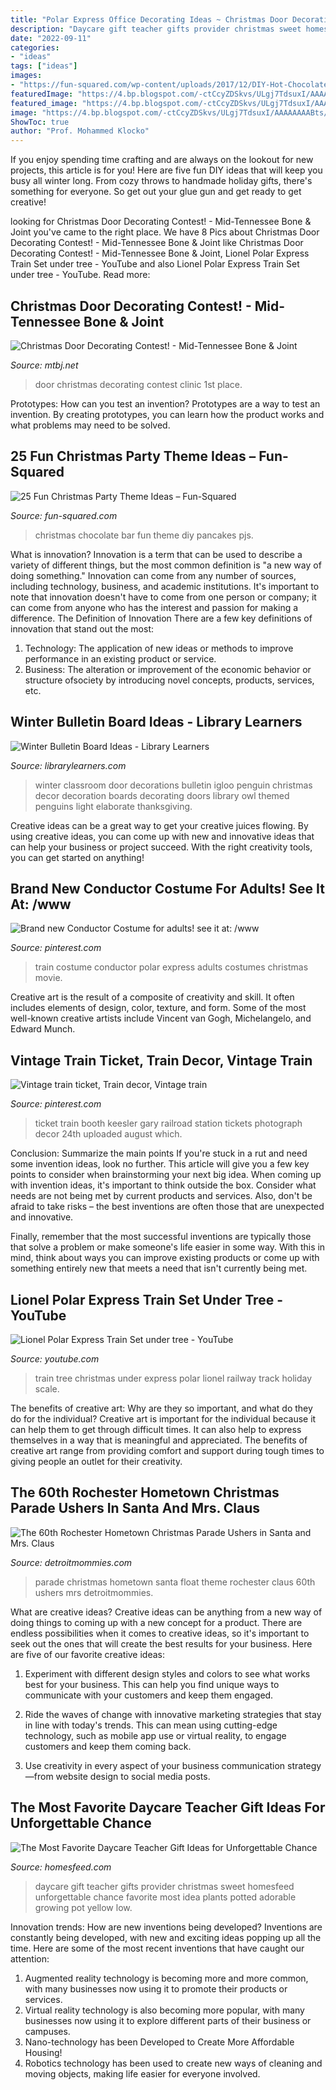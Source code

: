 ```yaml
---
title: "Polar Express Office Decorating Ideas ~ Christmas Door Decorating Contest!"
description: "Daycare gift teacher gifts provider christmas sweet homesfeed unforgettable chance favorite most idea plants potted adorable growing pot yellow low"
date: "2022-09-11"
categories:
- "ideas"
tags: ["ideas"]
images:
- "https://fun-squared.com/wp-content/uploads/2017/12/DIY-Hot-Chocolate-Bar-The-Best-Hot-Chocolate-7-683x1024.jpg"
featuredImage: "https://4.bp.blogspot.com/-ctCcyZDSkvs/ULgj7TdsuxI/AAAAAAAABts/2uezayhfSTg/s1600/penguindoor.jpg"
featured_image: "https://4.bp.blogspot.com/-ctCcyZDSkvs/ULgj7TdsuxI/AAAAAAAABts/2uezayhfSTg/s1600/penguindoor.jpg"
image: "https://4.bp.blogspot.com/-ctCcyZDSkvs/ULgj7TdsuxI/AAAAAAAABts/2uezayhfSTg/s1600/penguindoor.jpg"
ShowToc: true
author: "Prof. Mohammed Klocko"
---
```



If you enjoy spending time crafting and are always on the lookout for new projects, this article is for you! Here are five fun DIY ideas that will keep you busy all winter long. From cozy throws to handmade holiday gifts, there's something for everyone. So get out your glue gun and get ready to get creative!

	

		
looking for Christmas Door Decorating Contest! - Mid-Tennessee Bone &amp; Joint you've came to the right place. We have 8 Pics about Christmas Door Decorating Contest! - Mid-Tennessee Bone &amp; Joint like Christmas Door Decorating Contest! - Mid-Tennessee Bone &amp; Joint, Lionel Polar Express Train Set under tree - YouTube and also Lionel Polar Express Train Set under tree - YouTube. Read more:
		
    
## Christmas Door Decorating Contest! - Mid-Tennessee Bone &amp; Joint

<img loading=lazy src="https://mtbj.net/wp-content/uploads/2017/12/IMG_2163-527x1024.jpg" onerror="this.onerror=null;this.src='https://tse3.mm.bing.net/th?id=OIP.kTVsZUtR0pTkKYangHSfugHaOZ&amp;pid=15.1';" alt="Christmas Door Decorating Contest! - Mid-Tennessee Bone &amp; Joint">

_Source: mtbj.net_

>door christmas decorating contest clinic 1st place. 

	

Prototypes: How can you test an invention?
Prototypes are a way to test an invention. By creating prototypes, you can learn how the product works and what problems may need to be solved.

    
## 25 Fun Christmas Party Theme Ideas – Fun-Squared

<img loading=lazy src="https://fun-squared.com/wp-content/uploads/2017/12/DIY-Hot-Chocolate-Bar-The-Best-Hot-Chocolate-7-683x1024.jpg" onerror="this.onerror=null;this.src='https://tse1.mm.bing.net/th?id=OIP.h6o_sDotHWUlZ0QWkfaKIgHaLG&amp;pid=15.1';" alt="25 Fun Christmas Party Theme Ideas – Fun-Squared">

_Source: fun-squared.com_

>christmas chocolate bar fun theme diy pancakes pjs. 

	

What is innovation?
Innovation is a term that can be used to describe a variety of different things, but the most common definition is "a new way of doing something." Innovation can come from any number of sources, including technology, business, and academic institutions. It's important to note that innovation doesn't have to come from one person or company; it can come from anyone who has the interest and passion for making a difference.
The Definition of Innovation
There are a few key definitions of innovation that stand out the most: 
1. Technology: The application of new ideas or methods to improve performance in an existing product or service. 
2. Business: The alteration or improvement of the economic behavior or structure ofsociety by introducing novel concepts, products, services, etc. 

    
## Winter Bulletin Board Ideas - Library Learners

<img loading=lazy src="https://4.bp.blogspot.com/-ctCcyZDSkvs/ULgj7TdsuxI/AAAAAAAABts/2uezayhfSTg/s1600/penguindoor.jpg" onerror="this.onerror=null;this.src='https://tse4.mm.bing.net/th?id=OIP.Ue1qv_PVyFRxoo70WOngkgAAAA&amp;pid=15.1';" alt="Winter Bulletin Board Ideas - Library Learners">

_Source: librarylearners.com_

>winter classroom door decorations bulletin igloo penguin christmas decor decoration boards decorating doors library owl themed penguins light elaborate thanksgiving. 

	

Creative ideas can be a great way to get your creative juices flowing. By using creative ideas, you can come up with new and innovative ideas that can help your business or project succeed. With the right creativity tools, you can get started on anything!

    
## Brand New Conductor Costume For Adults! See It At: /www

<img loading=lazy src="https://i.pinimg.com/736x/56/42/95/56429501c8524c6a089bdb7950c47333--train-costume-costumes-for-adults.jpg" onerror="this.onerror=null;this.src='https://tse3.mm.bing.net/th?id=OIP.dtGNzyTdGD3BVq3dORrFUgHaNK&amp;pid=15.1';" alt="Brand new Conductor Costume for adults! see it at: /www">

_Source: pinterest.com_

>train costume conductor polar express adults costumes christmas movie. 

	

Creative art is the result of a composite of creativity and skill. It often includes elements of design, color, texture, and form. Some of the most well-known creative artists include Vincent van Gogh, Michelangelo, and Edward Munch.

    
## Vintage Train Ticket, Train Decor, Vintage Train

<img loading=lazy src="https://i.pinimg.com/736x/22/69/c5/2269c50da81a337e3ad449d35f0a5e51--train-bedroom-train-tickets.jpg" onerror="this.onerror=null;this.src='https://tse2.mm.bing.net/th?id=OIP.a2PhoN0-hTCbVXXPD7bNfQHaFL&amp;pid=15.1';" alt="Vintage train ticket, Train decor, Vintage train">

_Source: pinterest.com_

>ticket train booth keesler gary railroad station tickets photograph decor 24th uploaded august which. 

	

Conclusion: Summarize the main points
If you're stuck in a rut and need some invention ideas, look no further. This article will give you a few key points to consider when brainstorming your next big idea.
When coming up with invention ideas, it's important to think outside the box. Consider what needs are not being met by current products and services. Also, don't be afraid to take risks – the best inventions are often those that are unexpected and innovative.

Finally, remember that the most successful inventions are typically those that solve a problem or make someone's life easier in some way. With this in mind, think about ways you can improve existing products or come up with something entirely new that meets a need that isn't currently being met.

    
## Lionel Polar Express Train Set Under Tree - YouTube

<img loading=lazy src="https://i.ytimg.com/vi/LHhs6YAz49A/maxresdefault.jpg" onerror="this.onerror=null;this.src='https://tse1.mm.bing.net/th?id=OIP.gWKeUoPB_Nq4I-kpYyJKBAHaEK&amp;pid=15.1';" alt="Lionel Polar Express Train Set under tree - YouTube">

_Source: youtube.com_

>train tree christmas under express polar lionel railway track holiday scale. 

	

The benefits of creative art: Why are they so important, and what do they do for the individual?
Creative art is important for the individual because it can help them to get through difficult times. It can also help to express themselves in a way that is meaningful and appreciated. The benefits of creative art range from providing comfort and support during tough times to giving people an outlet for their creativity.

    
## The 60th Rochester Hometown Christmas Parade Ushers In Santa And Mrs. Claus

<img loading=lazy src="http://www.detroitmommies.com/wp-content/uploads/2011/12/parade-1.jpg" onerror="this.onerror=null;this.src='https://tse4.mm.bing.net/th?id=OIP.1a8BCzKb7IrsQCwxKlwiYwHaEW&amp;pid=15.1';" alt="The 60th Rochester Hometown Christmas Parade Ushers in Santa and Mrs. Claus">

_Source: detroitmommies.com_

>parade christmas hometown santa float theme rochester claus 60th ushers mrs detroitmommies. 

	

What are creative ideas?
Creative ideas can be anything from a new way of doing things to coming up with a new concept for a product. There are endless possibilities when it comes to creative ideas, so it's important to seek out the ones that will create the best results for your business. Here are five of our favorite creative ideas: 
1. Experiment with different design styles and colors to see what works best for your business. This can help you find unique ways to communicate with your customers and keep them engaged.

2. Ride the waves of change with innovative marketing strategies that stay in line with today's trends. This can mean using cutting-edge technology, such as mobile app use or virtual reality, to engage customers and keep them coming back. 

3. Use creativity in every aspect of your business communication strategy—from website design to social media posts.

    
## The Most Favorite Daycare Teacher Gift Ideas For Unforgettable Chance

<img loading=lazy src="https://homesfeed.com/wp-content/uploads/2015/10/adorable-sweet-potted-plants-daycare-teacher-gift-design-on-yellow-pot-with-low-growing-flower-on-wooden-deck.jpg" onerror="this.onerror=null;this.src='https://tse3.mm.bing.net/th?id=OIP.VW7OWR2H2wcfAlJtappJZAHaJ3&amp;pid=15.1';" alt="The Most Favorite Daycare Teacher Gift Ideas for Unforgettable Chance">

_Source: homesfeed.com_

>daycare gift teacher gifts provider christmas sweet homesfeed unforgettable chance favorite most idea plants potted adorable growing pot yellow low. 

	

Innovation trends: How are new inventions being developed?
Inventions are constantly being developed, with new and exciting ideas popping up all the time. Here are some of the most recent inventions that have caught our attention:
1. Augmented reality technology is becoming more and more common, with many businesses now using it to promote their products or services.
2. Virtual reality technology is also becoming more popular, with many businesses now using it to explore different parts of their business or campuses.
3. Nano-technology has been Developed to Create More Affordable Housing!
4. Robotics technology has been used to create new ways of cleaning and moving objects, making life easier for everyone involved.

